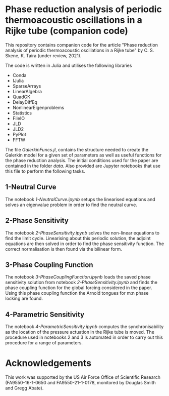 # Phase reduction analysis of periodic thermoacoustic oscillations in a Rijke tube (companion code)

This repository contains companion code for the article "Phase reduction analysis of periodic thermoacoustic oscillations in a Rijke tube" by C. S. Skene, K. Taira (under review, 2021).

The code is written in Julia and utilises the following libraries

* Conda
* IJulia
* SparseArrays
* LinearAlgebra
* QuadGK
* DelayDiffEq
* NonlinearEigenproblems
* Statistics
* FileIO
* JLD
* JLD2
* PyPlot
* FFTW

The file _GalerkinFuncs.jl_, contains the structure needed to create the Galerkin model for a given set of parameters as well as useful functions for the phase reduction analysis. The initial conditions used for the paper are contained in the folder _data_. Also provided are Jupyter notebooks that use this file to perform the following tasks.

## 1-Neutral Curve
The notebook _1-NeutralCurve.ipynb_ setups the linearised equations and solves an eigenvalue problem in order to find the neutral curve.

## 2-Phase Sensitivity
The notebook _2-PhaseSensitivity.ipynb_ solves the non-linear equations to find the limit cycle. Linearising about this periodic solution, the adjoint equations are then solved in order to find the phase sensitivity function. The correct normalisation is then found via the bilinear form.

## 3-Phase Coupling Function
The notebook _3-PhaseCouplingFunction.ipynb_ loads the saved phase sensitivity solution from notebook _2-PhaseSensitivity.ipynb_ and finds the phase coupling function for the global forcing considered in the paper. Using this phase coupling function the Arnold tongues for m:n phase locking are found.

## 4-Parametric Sensitivity
The notebook _4-ParametricSensitivity.ipynb_ computes the synchronisability as the location of the pressure actuation in the Rijke tube is moved. The procedure used in notebooks 2 and 3 is automated in order to carry out this procedure for a range of parameters.

# Acknowledgements
This work was supported by the US Air Force Office of Scientific Research (FA9550-16-1-0650 and FA9550-21-1-0178, monitored by Douglas Smith and Gregg Abate).
